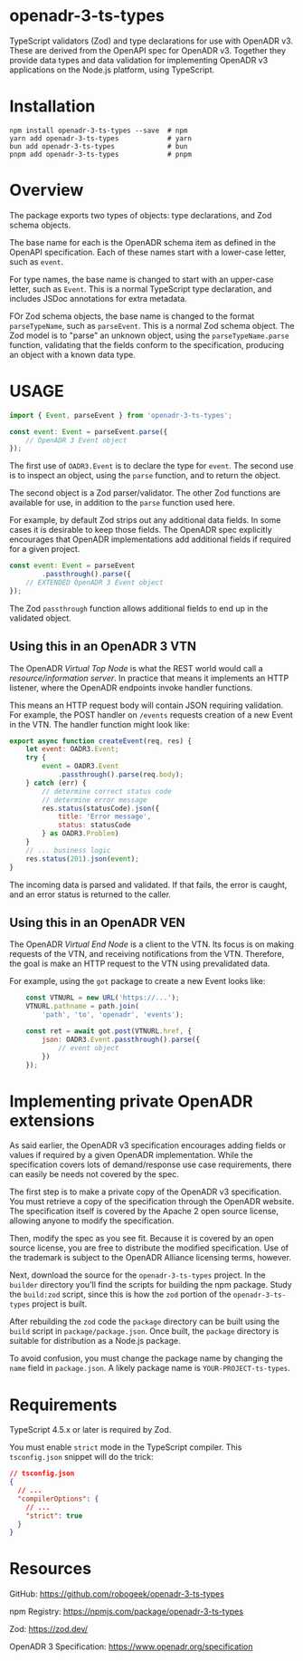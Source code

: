 # openadr-3-ts-types
TypeScript validators (Zod) and type declarations for use with OpenADR v3.  These are derived from the OpenAPI spec for OpenADR v3.  Together they provide data types and data validation for implementing OpenADR v3 applications on the Node.js platform, using TypeScript.

# Installation

```
npm install openadr-3-ts-types --save  # npm
yarn add openadr-3-ts-types            # yarn
bun add openadr-3-ts-types             # bun
pnpm add openadr-3-ts-types            # pnpm
```

# Overview

The package exports two types of objects: type declarations, and Zod schema objects.

The base name for each is the OpenADR schema item as defined in the OpenAPI specification.  Each of these names start with a lower-case letter, such as `event`.

For type names, the base name is changed to start with an upper-case letter, such as `Event`.  This is a normal TypeScript type declaration, and includes JSDoc annotations for extra metadata.

FOr Zod schema objects, the base name is changed to the format `parseTypeName`, such as `parseEvent`.  This is a normal Zod schema object.  The Zod model is to "parse" an unknown object, using the `parseTypeName.parse` function, validating that the fields conform to the specification, producing an object with a known data type.

# USAGE

```js
import { Event, parseEvent } from 'openadr-3-ts-types';

const event: Event = parseEvent.parse({
    // OpenADR 3 Event object
});
```

The first use of `OADR3.Event` is to declare the type for `event`.  The second use is to inspect an object, using the `parse` function, and to return the object.

The second object is a Zod parser/validator.  The other Zod functions are available for use, in addition to the `parse` function used here.

For example, by default Zod strips out any additional data fields.  In some cases it is desirable to keep those fields.  The OpenADR spec explicitly encourages that OpenADR implementations add additional fields if required for a given project.

```js
const event: Event = parseEvent
        .passthrough().parse({
    // EXTENDED OpenADR 3 Event object
});
```

The Zod `passthrough` function allows additional fields to end up in the validated object.

## Using this in an OpenADR 3 VTN

The OpenADR _Virtual Top Node_ is what the REST world would call a _resource/information server_.  In practice that means it implements an HTTP listener, where the OpenADR endpoints invoke handler functions.

This means an HTTP request body will contain JSON requiring validation.  For example, the POST handler on `/events` requests creation of a new Event in the VTN.  The handler function might look like:

```js
export async function createEvent(req, res) {
    let event: OADR3.Event;
    try {
        event = OADR3.Event
            .passthrough().parse(req.body);
    } catch (err) {
        // determine correct status code
        // determine error message
        res.status(statusCode).json({
            title: 'Error message',
            status: statusCode
        } as OADR3.Problem)
    }
    // ... business logic
    res.status(201).json(event);
}
```

The incoming data is parsed and validated.  If that fails, the error is caught, and an error status is returned to the caller.

## Using this in an OpenADR VEN

The OpenADR _Virtual End Node_ is a client to the VTN.  Its focus is on making requests of the VTN, and receiving notifications from the VTN.  Therefore, the goal is make an HTTP request to the VTN using prevalidated data.

For example, using the `got` package to create a new Event looks like:

```js
    const VTNURL = new URL('https://...');
    VTNURL.pathname = path.join(
        'path', 'to', 'openadr', 'events');

    const ret = await got.post(VTNURL.href, {
        json: OADR3.Event.passthrough().parse({
            // event object
        })
    });
```

# Implementing private OpenADR extensions

As said earlier, the OpenADR v3 specification encourages adding fields or values if required by a given OpenADR implementation.  While the specification covers lots of demand/response use case requirements, there can easily be needs not covered by the spec.

The first step is to make a private copy of the OpenADR v3 specification.  You must retrieve a copy of the specification through the OpenADR website.  The specification itself is covered by the Apache 2 open source license, allowing anyone to modify the specification.

Then, modify the spec as you see fit.  Because it is covered by an open source license, you are free to distribute the modified specification.  Use of the trademark is subject to the OpenADR Alliance licensing terms, however.

Next, download the source for the `openadr-3-ts-types` project.  In the `builder` directory you'll find the scripts for building the npm package.  Study the `build:zod` script, since this is how the `zod` portion of the `openadr-3-ts-types` project is built.

After rebuilding the `zod` code the `package` directory can be built using the `build` script in `package/package.json`.  Once built, the `package` directory is suitable for distribution as a Node.js package.

To avoid confusion, you must change the package name by changing the `name` field in `package.json`.  A likely package name is `YOUR-PROJECT-ts-types`.

# Requirements

TypeScript 4.5.x or later is required by Zod.

You must enable `strict` mode in the TypeScript compiler.  This `tsconfig.json` snippet will do the trick:

```json
// tsconfig.json
{
  // ...
  "compilerOptions": {
    // ...
    "strict": true
  }
}
```


# Resources

GitHub: https://github.com/robogeek/openadr-3-ts-types

npm Registry: https://npmjs.com/package/openadr-3-ts-types

Zod: https://zod.dev/

OpenADR 3 Specification: https://www.openadr.org/specification



